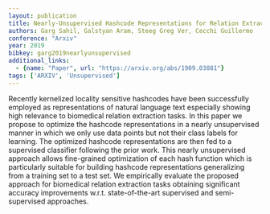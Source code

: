 ```yaml
---
layout: publication
title: Nearly-Unsupervised Hashcode Representations for Relation Extraction
authors: Garg Sahil, Galstyan Aram, Steeg Greg Ver, Cecchi Guillermo
conference: "Arxiv"
year: 2019
bibkey: garg2019nearlyunsupervised
additional_links:
  - {name: "Paper", url: "https://arxiv.org/abs/1909.03881"}
tags: ['ARXIV', 'Unsupervised']
---
```

Recently kernelized locality sensitive hashcodes have been successfully employed as representations of natural language text especially showing high relevance to biomedical relation extraction tasks. In this paper we propose to optimize the hashcode representations in a nearly unsupervised manner in which we only use data points but not their class labels for learning. The optimized hashcode representations are then fed to a supervised classifier following the prior work. This nearly unsupervised approach allows fine-grained optimization of each hash function which is particularly suitable for building hashcode representations generalizing from a training set to a test set. We empirically evaluate the proposed approach for biomedical relation extraction tasks obtaining significant accuracy improvements w.r.t. state-of-the-art supervised and semi-supervised approaches.
